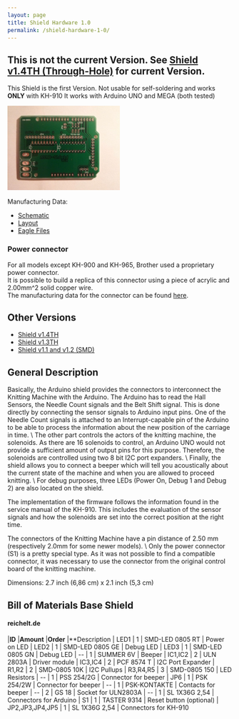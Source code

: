 ```yaml
---
layout: page
title: Shield Hardware 1.0
permalink: /shield-hardware-1-0/
---
```


## This is not the current Version. See [Shield v1.4TH (Through-Hole)](/shield-hardware/) for current Version.

This Shield is the first Version. Not usable for self-soldering and works **ONLY** with KH-910
It works with Arduino UNO and MEGA (both tested)

<img src="/assets/shields/1_0.jpg" width="50%">

Manufacturing Data:

* [Schematic](https://github.com/AllYarnsAreBeautiful/ayab-hardware/raw/v1.0/documents/schematic.pdf)
* [Layout](https://github.com/AllYarnsAreBeautiful/ayab-hardware/raw/v1.0/documents/arduino_shield.pdf)
* [Eagle Files](https://github.com/AllYarnsAreBeautiful/ayab-hardware/tree/v1.0/arduino)

### Power connector

For all models except KH-900 and KH-965, Brother used a proprietary power connector.<br>
It is possible to build a replica of this connector using a piece of acrylic and 2.00mm^2 solid copper wire. <br>
The manufacturing data for the connector can be found [here](https://github.com/AllYarnsAreBeautiful/ayab-hardware/blob/main/ayab-shield/05_connectors/kh9xx_power.pdf).

## Other Versions

* [Shield v1.4TH](/shield-hardware/)
* [Shield v1.3TH](/shield-hardware-1-3/)
* [Shield v1.1 and v1.2 (SMD)](/shield-hardware-1-1/)

## General Description

Basically, the Arduino shield provides the connectors to interconnect the Knitting Machine with the Arduino. The Arduino has to read the Hall Sensors, the Needle Count signals and the Belt Shift signal. This is done directly by connecting the sensor signals to Arduino input pins. One of the Needle Count signals is attached to an Interrupt-capable pin of the Arduino to be able to process the information about the new position of the carriage in time. \\
The other part controls the actors of the knitting machine, the solenoids. As there are 16 solenoids to control, an Arduino UNO would not provide a sufficient amount of output pins for this purpose. Therefore, the solenoids are controlled using two 8 bit I2C port expanders. \\
Finally, the shield allows you to connect a beeper which will tell you acoustically about the current state of the machine and when you are allowed to proceed knitting. \\
For debug purposes, three LEDs (Power On, Debug 1 and Debug 2) are also located on the shield.

The implementation of the firmware follows the information found in the service manual of the KH-910. This includes the evaluation of the sensor signals and how the solenoids are set into the correct position at the right time.

The connectors of the Knitting Machine have a pin distance of 2.50 mm (respectively 2.0mm for some newer models). \\
Only the power connector (S1) is a pretty special type. As it was not possible to find a compatible connector, it was necessary to use the connector from the original control board of the knitting machine.

Dimensions: 2.7 inch (6,86 cm) x 2.1 inch (5,3 cm)

## Bill of Materials Base Shield

#### reichelt.de

|**ID**            |**Amount** |**Order**        |**Description
|  LED1            |         1 | SMD-LED 0805 RT | Power on LED
|  LED2            |         1 | SMD-LED 0805 GE | Debug LED
|  LED3            |         1 | SMD-LED 0805 GN | Debug LED
|  --              |         1 | SUMMER 6V       | Beeper
|  IC1,IC2         |         2 | ULN 2803A       | Driver module
|  IC3,IC4         |         2 | PCF 8574 T      | I2C Port Expander
|  R1,R2           |         2 | SMD-0805 10K    | I2C Pullups
|  R3,R4,R5        |         3 | SMD-0805 150    | LED Resistors
|  --              |         1 | PSS 254/2G      | Connector for beeper
|  JP6             |         1 | PSK 254/2W      | Connector for beeper
|  --              |         1 | PSK-KONTAKTE    | Contacts for beeper
|  --              |         2 | GS 18           | Socket for ULN2803A
|  --              |         1 | SL 1X36G 2,54   | Connectors for Arduino
|  S1              |         1 | TASTER 9314     | Reset button (optional)
|  JP2,JP3,JP4,JP5 |         1 | SL 1X36G 2,54   | Connectors for KH-910
